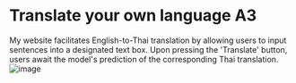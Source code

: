 # Translate your own language A3
 My website facilitates English-to-Thai translation by allowing users to input sentences into a designated text box. Upon pressing the 'Translate' button, users await the model's prediction of the corresponding Thai translation.
![image](https://github.com/Munthitra/Translate-your-own-language-A3/assets/141125180/f8edc968-36e6-4a7a-b59a-5e3f6a7f1688)


